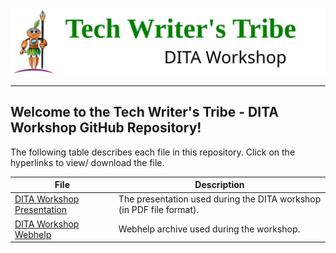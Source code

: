<div class="header"align="center">
<img src="Tech_Tribe_logo.svg">
<hr/>
 </div>


## Welcome to the Tech Writer's Tribe - DITA Workshop GitHub Repository!
The following table describes each file in this repository. Click on the hyperlinks to view/ download the file.


|File | Description |
|------------|-------------|
|[DITA Workshop Presentation](DITA_Workshop.pdf)| The presentation used during the DITA workshop (in PDF file format).
|[DITA Workshop Webhelp](DITA_Workshop_WebHelp.zip)| Webhelp archive used during the workshop.
